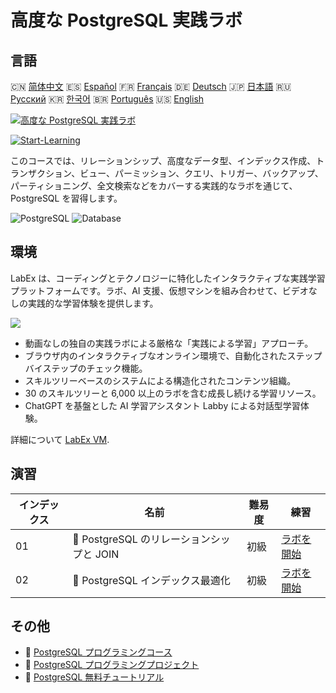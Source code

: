# 高度な PostgreSQL 実践ラボ

## 言語

🇨🇳 [简体中文](README_zh.md) 🇪🇸 [Español](README_es.md) 🇫🇷 [Français](README_fr.md) 🇩🇪 [Deutsch](README_de.md) 🇯🇵 [日本語](README_ja.md) 🇷🇺 [Русский](README_ru.md) 🇰🇷 [한국어](README_ko.md) 🇧🇷 [Português](README_pt.md) 🇺🇸 [English](README.md) 

[![高度な PostgreSQL 実践ラボ](https://cover-creator.labex.io/advanced-postgresql-practical-labs.png?lang=ja)](https://labex.io/ja/courses/advanced-postgresql-practical-labs)

[![Start-Learning](https://img.shields.io/badge/Start-Learning-whitesmoke?style=for-the-badge)](https://labex.io/ja/courses/advanced-postgresql-practical-labs)

このコースでは、リレーションシップ、高度なデータ型、インデックス作成、トランザクション、ビュー、パーミッション、クエリ、トリガー、バックアップ、パーティショニング、全文検索などをカバーする実践的なラボを通じて、PostgreSQL を習得します。

![PostgreSQL](https://img.shields.io/badge/PostgreSQL-whitesmoke?style=for-the-badge&logo=postgresql)
![Database](https://img.shields.io/badge/Database-whitesmoke?style=for-the-badge&logo=database)


## 環境

LabEx は、コーディングとテクノロジーに特化したインタラクティブな実践学習プラットフォームです。ラボ、AI 支援、仮想マシンを組み合わせて、ビデオなしの実践的な学習体験を提供します。

![](https://tutorial-screenshot.getvm.io/images/vm-1725247253.png)

- 動画なしの独自の実践ラボによる厳格な「実践による学習」アプローチ。
- ブラウザ内のインタラクティブなオンライン環境で、自動化されたステップバイステップのチェック機能。
- スキルツリーベースのシステムによる構造化されたコンテンツ組織。
- 30 のスキルツリーと 6,000 以上のラボを含む成長し続ける学習リソース。
- ChatGPT を基盤とした AI 学習アシスタント Labby による対話型学習体験。

詳細について [LabEx VM](https://support.labex.io/using-labex/virtual-machine).

## 演習

|   インデックス | 名前                                      | 難易度   | 練習                                                                                                                                     |
|----------------|-------------------------------------------|----------|------------------------------------------------------------------------------------------------------------------------------------------|
|             01 | 📖 PostgreSQL のリレーションシップと JOIN | 初級     | <a target='_blank' href='https://labex.io/ja/tutorials/postgresql-postgresql-relationships-and-joins-550959'>ラボを開始</a>              |
|             02 | 📖 PostgreSQL インデックス最適化          | 初級     | <a target='_blank' href='https://labex.io/ja/tutorials/postgresql-data-filtering-and-simple-queries-in-postgresql-550955'>ラボを開始</a> |

## その他

- 🔗 [PostgreSQL プログラミングコース](https://github.com/labex-labs/awesome-programming-courses)
- 🔗 [PostgreSQL プログラミングプロジェクト](https://github.com/labex-labs/awesome-programming-projects)
- 🔗 [PostgreSQL 無料チュートリアル](https://github.com/labex-labs/postgresql-free-tutorials)


